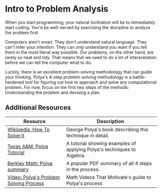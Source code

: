 # Intro to Problem Analysis

When you start programming, your natural inclination will be to immediately start coding. You'd be well-served by exercising the discipline to analyze the problem first.

Computers aren't smart. They don't understand natural language. They can't infer your intention. They can only understand you want if you tell them in the most literal way possible. Our problems, on the other hand, are rarely so neat and tidy. That means that we need to do a lot of interpretation before we can tell the computer what to do.

Luckily, there is an excellent problem-solving methodology that can guide your thinking. Polya's 4-step problem-solving methodology is a battle-hardened tool for figuring out how to approach and solve any computational problem. For now, focus on the first two steps of the methods: Understanding the problem and devising a plan.

## Additional Resources

| Resource | Description |
| --- | --- |
| [Wikipedia: How To Solve It](https://en.wikipedia.org/wiki/How_to_Solve_It) | George Polya's book describing this technique in detail. |
| [Texas A&M: Polya Tutorial](https://www.wtamu.edu/academic/anns/mps/math/mathlab/int_algebra/int_alg_tut8_probsol.htm) | A tutorial showing examples of applying Polya's techniques to Algebra. |
| [Berkley Math: Polya summary](https://math.berkeley.edu/~gmelvin/polya.pdf) | A popular PDF summary of all 4 steps in the process. |
| [Video: Polya's Problem Solving Process](https://www.youtube.com/watch?v=zhL3EMFSm6o) | Math Videos That Motivate's guide to Polya's process |

